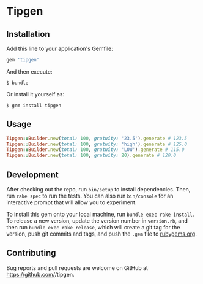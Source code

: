 # Tipgen

## Installation

Add this line to your application's Gemfile:

```ruby
gem 'tipgen'
```

And then execute:

    $ bundle

Or install it yourself as:

    $ gem install tipgen

## Usage

```ruby
Tipgen::Builder.new(total: 100, gratuity: '23.5').generate # 123.5
Tipgen::Builder.new(total: 100, gratuity: 'high').generate # 125.0
Tipgen::Builder.new(total: 100, gratuity: 'LOW').generate # 115.0
Tipgen::Builder.new(total: 100, gratuity: 20).generate # 120.0
```
## Development

After checking out the repo, run `bin/setup` to install dependencies. Then, run `rake spec` to run the tests. You can also run `bin/console` for an interactive prompt that will allow you to experiment.

To install this gem onto your local machine, run `bundle exec rake install`. To release a new version, update the version number in `version.rb`, and then run `bundle exec rake release`, which will create a git tag for the version, push git commits and tags, and push the `.gem` file to [rubygems.org](https://rubygems.org).

## Contributing

Bug reports and pull requests are welcome on GitHub at https://github.com/<github username>/tipgen.

